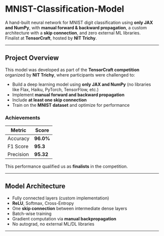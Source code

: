 # MNIST-Classification-Model

A hand-built neural network for MNIST digit classification using **only JAX and NumPy**, with **manual forward & backward propagation**, a custom architecture with a **skip connection**, and zero external ML libraries.  
Finalist at **TensorCraft**, hosted by **NIT Trichy**.

---

## Project Overview

This model was developed as part of the **TensorCraft competition** organized by **NIT Trichy**, where participants were challenged to:

- Build a deep learning model using **only JAX and NumPy** (no libraries like Flax, Haiku, PyTorch, TensorFlow, etc.)
- Implement **manual forward and backward propagation**
- Include **at least one skip connection**
- Train on the **MNIST dataset** and optimize for performance

### Achievements

| Metric       | Score         |
|--------------|---------------|
| Accuracy     | **96.0%**     |
| F1 Score     | **95.3**      |
| Precision    | **95.32**     |

This performance qualified us as **finalists** in the competition.

---

## Model Architecture

- Fully connected layers (custom implementation)
- **ReLU**, Softmax, Cross-Entropy
- One **skip connection** between intermediate dense layers
- Batch-wise training
- Gradient computation via **manual backpropagation**
- No autograd, no external ML/DL libraries

---


